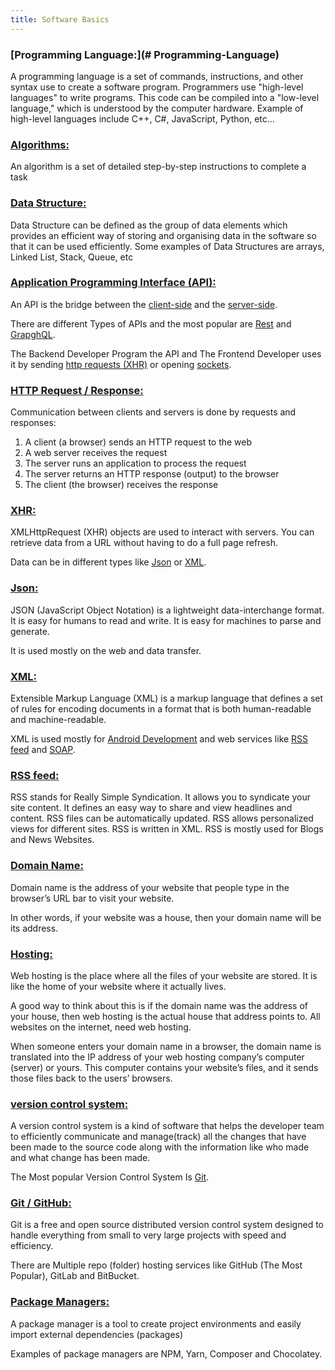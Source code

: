 ```yaml
---
title: Software Basics
---
```


### [Programming Language:](# Programming-Language)

A programming language is a set of commands, instructions, and other syntax use to create a software program. Programmers use "high-level languages" to write programs. This code can be compiled into a "low-level language," which is understood by the computer hardware. Example of high-level languages include C++, C#, JavaScript, Python, etc...

### [Algorithms:](#Algorithms)

An algorithm is a set of detailed step-by-step instructions to complete a task

### [Data Structure:](#Data-Structure)

Data Structure can be defined as the group of data elements which provides an efficient way of storing and organising data in the software so that it can be used efficiently. Some examples of Data Structures are arrays, Linked List, Stack, Queue, etc

### [Application Programming Interface (API):](#Api)

An API is the bridge between the [client-side](/frontend) and the [server-side](/backend).

There are different Types of APIs and the most popular are [Rest](/backend#Rest) and [GrapghQL](/backend#GrapghQL).

The Backend Developer Program the API and The Frontend Developer uses it by sending [http requests (XHR)](#xhr) or opening [sockets](/backend#Sockets).

### [HTTP Request / Response:](#http-requests)

Communication between clients and servers is done by requests and responses:

1. A client (a browser) sends an HTTP request to the web
1. A web server receives the request
1. The server runs an application to process the request
1. The server returns an HTTP response (output) to the browser
1. The client (the browser) receives the response

### [XHR:](#xhr)

XMLHttpRequest (XHR) objects are used to interact with servers. You can retrieve data from a URL without having to do a full page refresh.

Data can be in different types like [Json](#json) or [XML](#xml).

### [Json:](#Json)

JSON (JavaScript Object Notation) is a lightweight data-interchange format. It is easy for humans to read and write. It is easy for machines to parse and generate.

It is used mostly on the web and data transfer.

### [XML:](#xml)

Extensible Markup Language (XML) is a markup language that defines a set of rules for encoding documents in a format that is both human-readable and machine-readable.

XML is used mostly for [Android Development](/mobile-dev#android) and web services like [RSS feed](#rss) and [SOAP](/backend#soap).

### [RSS feed:](#RSS)

RSS stands for Really Simple Syndication.
It allows you to syndicate your site content.
It defines an easy way to share and view headlines and content.
RSS files can be automatically updated.
RSS allows personalized views for different sites.
RSS is written in XML.
RSS is mostly used for Blogs and News Websites.

### [Domain Name:](#Domain)

Domain name is the address of your website that people type in the browser’s URL bar to visit your website.

In other words, if your website was a house, then your domain name will be its address.

### [Hosting:](#Hosting)

Web hosting is the place where all the files of your website are stored. It is like the home of your website where it actually lives.

A good way to think about this is if the domain name was the address of your house, then web hosting is the actual house that address points to. All websites on the internet, need web hosting.

When someone enters your domain name in a browser, the domain name is translated into the IP address of your web hosting company’s computer (server) or yours. This computer contains your website’s files, and it sends those files back to the users’ browsers.

### [version control system:](#version-control-system)

A version control system is a kind of software that helps the developer team to efficiently communicate and manage(track) all the changes that have been made to the source code along with the information like who made and what change has been made.

The Most popular Version Control System Is [Git](/git).

### [Git / GitHub:](#Git)

Git is a free and open source distributed version control system designed to handle everything from small to very large projects with speed and efficiency.

There are Multiple repo (folder) hosting services like GitHub (The Most Popular), GitLab and BitBucket.

### [Package Managers:](#package-managers)

A package manager is a tool to create project environments and easily import external dependencies (packages)

Examples of package managers are NPM, Yarn, Composer and Chocolatey.

